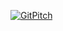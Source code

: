 [![GitPitch](https://gitpitch.com/assets/badge.svg)](https://gitpitch.com/iSatishYadav/HelloMVC/master?grs=github&t=night)